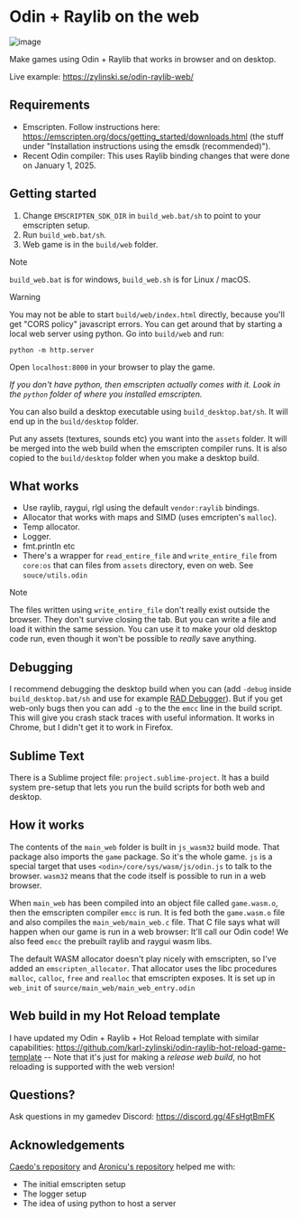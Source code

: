 # Odin + Raylib on the web

![image](https://github.com/user-attachments/assets/35251bc2-dfdf-4564-b2ac-9a2716e0eee7)

Make games using Odin + Raylib that works in browser and on desktop.

Live example: https://zylinski.se/odin-raylib-web/

## Requirements

- Emscripten. Follow instructions here: https://emscripten.org/docs/getting_started/downloads.html (the stuff under "Installation instructions using the emsdk (recommended)").
- Recent Odin compiler: This uses Raylib binding changes that were done on January 1, 2025.

## Getting started

1. Change `EMSCRIPTEN_SDK_DIR` in `build_web.bat/sh` to point to your emscripten setup.
2. Run `build_web.bat/sh`.
3. Web game is in the `build/web` folder.

> [!NOTE]
> `build_web.bat` is for windows, `build_web.sh` is for Linux / macOS.

> [!WARNING]
> You may not be able to start `build/web/index.html` directly, because you'll get "CORS policy" javascript errors. You can get around that by starting a local web server using python. Go into `build/web` and run:
> 
> `python -m http.server`
>
> Open `localhost:8000` in your browser to play the game.
>
> _If you don't have python, then emscripten actually comes with it. Look in the `python` folder of where you installed emscripten._

You can also build a desktop executable using `build_desktop.bat/sh`. It will end up in the `build/desktop` folder.

Put any assets (textures, sounds etc) you want into the `assets` folder. It will be merged into the web build when the emscripten compiler runs. It is also copied to the `build/desktop` folder when you make a desktop build.

## What works

- Use raylib, raygui, rlgl using the default `vendor:raylib` bindings.
- Allocator that works with maps and SIMD (uses emcripten's `malloc`).
- Temp allocator.
- Logger.
- fmt.println etc
- There's a wrapper for `read_entire_file` and `write_entire_file` from `core:os` that can files from `assets` directory, even on web. See `souce/utils.odin`

> [!NOTE]
> The files written using `write_entire_file` don't really exist outside the browser. They don't survive closing the tab. But you can write a file and load it within the same session. You can use it to make your old desktop code run, even though it won't be possible to _really_ save anything.

## Debugging

I recommend debugging the desktop build when you can (add `-debug` inside `build_desktop.bat/sh` and use for example [RAD Debugger](https://github.com/EpicGamesExt/raddebugger)). But if you get web-only bugs then you can add `-g` to the the `emcc` line in the build script. This will give you crash stack traces with useful information. It works in Chrome, but I didn't get it to work in Firefox.

## Sublime Text

There is a Sublime project file: `project.sublime-project`. It has a build system pre-setup that lets you run the build scripts for both web and desktop.

## How it works

The contents of the `main_web` folder is built in `js_wasm32` build mode. That package also imports the `game` package. So it's the whole game. `js` is a special target that uses `<odin>/core/sys/wasm/js/odin.js` to talk to the browser. `wasm32` means that the code itself is possible to run in a web browser.

When `main_web` has been compiled into an object file called `game.wasm.o`, then the emscripten compiler `emcc` is run. It is fed both the `game.wasm.o` file and also compiles the `main_web/main_web.c` file. That C file says what will happen when our game is run in a web browser: It'll call our Odin code! We also feed `emcc` the prebuilt raylib and raygui wasm libs.

The default WASM allocator doesn't play nicely with emscripten, so I've added an `emscripten_allocator`. That allocator uses the libc procedures `malloc`, `calloc`, `free` and `realloc` that emscripten exposes. It is set up in `web_init` of `source/main_web/main_web_entry.odin`

## Web build in my Hot Reload template

I have updated my Odin + Raylib + Hot Reload template with similar capabilities: https://github.com/karl-zylinski/odin-raylib-hot-reload-game-template -- Note that it's just for making a _release web build_, no hot reloading is supported with the web version!

## Questions?

Ask questions in my gamedev Discord: https://discord.gg/4FsHgtBmFK

## Acknowledgements
[Caedo's repository](https://github.com/Caedo/raylib_wasm_odin) and [Aronicu's repository](https://github.com/Aronicu/Raylib-WASM) helped me with:
- The initial emscripten setup
- The logger setup
- The idea of using python to host a server
